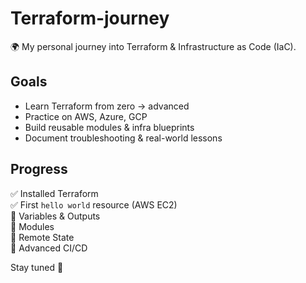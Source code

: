 # Terraform-journey

🌍 My personal journey into Terraform & Infrastructure as Code (IaC).

## Goals
- Learn Terraform from zero → advanced
- Practice on AWS, Azure, GCP
- Build reusable modules & infra blueprints
- Document troubleshooting & real-world lessons

## Progress
✅ Installed Terraform  
✅ First `hello world` resource (AWS EC2)  
🔲 Variables & Outputs  
🔲 Modules  
🔲 Remote State  
🔲 Advanced CI/CD  

Stay tuned 🚀
